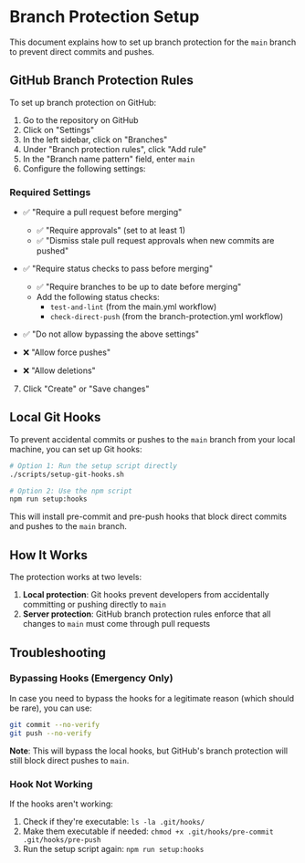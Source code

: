 # Branch Protection Setup

This document explains how to set up branch protection for the `main` branch to prevent direct commits and pushes.

## GitHub Branch Protection Rules

To set up branch protection on GitHub:

1. Go to the repository on GitHub
2. Click on "Settings"
3. In the left sidebar, click on "Branches"
4. Under "Branch protection rules", click "Add rule"
5. In the "Branch name pattern" field, enter `main`
6. Configure the following settings:

### Required Settings

- ✅ "Require a pull request before merging"

  - ✅ "Require approvals" (set to at least 1)
  - ✅ "Dismiss stale pull request approvals when new commits are pushed"

- ✅ "Require status checks to pass before merging"

  - ✅ "Require branches to be up to date before merging"
  - Add the following status checks:
    - `test-and-lint` (from the main.yml workflow)
    - `check-direct-push` (from the branch-protection.yml workflow)

- ✅ "Do not allow bypassing the above settings"

- ❌ "Allow force pushes"
- ❌ "Allow deletions"

7. Click "Create" or "Save changes"

## Local Git Hooks

To prevent accidental commits or pushes to the `main` branch from your local machine, you can set up Git hooks:

```bash
# Option 1: Run the setup script directly
./scripts/setup-git-hooks.sh

# Option 2: Use the npm script
npm run setup:hooks
```

This will install pre-commit and pre-push hooks that block direct commits and pushes to the `main` branch.

## How It Works

The protection works at two levels:

1. **Local protection**: Git hooks prevent developers from accidentally committing or pushing directly to `main`
2. **Server protection**: GitHub branch protection rules enforce that all changes to `main` must come through pull requests

## Troubleshooting

### Bypassing Hooks (Emergency Only)

In case you need to bypass the hooks for a legitimate reason (which should be rare), you can use:

```bash
git commit --no-verify
git push --no-verify
```

**Note**: This will bypass the local hooks, but GitHub's branch protection will still block direct pushes to `main`.

### Hook Not Working

If the hooks aren't working:

1. Check if they're executable: `ls -la .git/hooks/`
2. Make them executable if needed: `chmod +x .git/hooks/pre-commit .git/hooks/pre-push`
3. Run the setup script again: `npm run setup:hooks`
